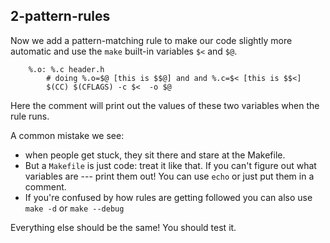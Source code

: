 ## 2-pattern-rules

Now we add a pattern-matching rule to make our code slightly more
automatic and use the `make` built-in variables `$<` and `$@`.

        %.o: %.c header.h
            # doing %.o=$@ [this is $$@] and and %.c=$< [this is $$<]
            $(CC) $(CFLAGS) -c $<  -o $@

Here the comment will print out the values of these two variables
when the rule runs.

A common mistake we see:
  - when people get stuck, they sit there and stare at the Makefile.
  - But a `Makefile` is just code: treat it like that.  If you can't
    figure out what variables are --- print them out!  You can use
    `echo` or just put them in a comment.
  - If you're confused by how rules are getting followed you can 
    also use `make -d` or `make --debug`

Everything else should be the same!  You should test it.
